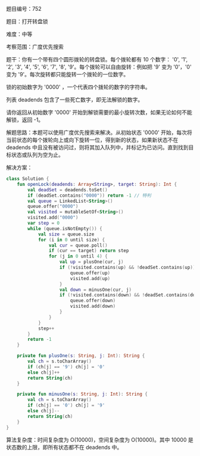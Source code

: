 题目编号：752

题目：打开转盘锁

难度：中等

考察范围：广度优先搜索

题干：你有一个带有四个圆形拨轮的转盘锁。每个拨轮都有 10 个数字： '0', '1', '2', '3', '4', '5', '6', '7', '8', '9'。每个拨轮可以自由旋转：例如把 '9' 变为 '0'，'0' 变为 '9'。每次旋转都只能旋转一个拨轮的一位数字。

锁的初始数字为 '0000' ，一个代表四个拨轮的数字的字符串。

列表 deadends 包含了一些死亡数字，即无法解锁的数字。

请你返回从初始数字 '0000' 开始到解锁需要的最小旋转次数，如果无论如何不能解锁，返回 -1。

解题思路：本题可以使用广度优先搜索来解决。从初始状态 '0000' 开始，每次将当前状态的每个拨轮向上或向下旋转一位，得到新的状态，如果新状态不在 deadends 中且没有被访问过，则将其加入队列中，并标记为已访问。直到找到目标状态或队列为空为止。

解决方案：

```kotlin
class Solution {
    fun openLock(deadends: Array<String>, target: String): Int {
        val deadSet = deadends.toSet()
        if (deadSet.contains("0000")) return -1 // 特判
        val queue = LinkedList<String>()
        queue.offer("0000")
        val visited = mutableSetOf<String>()
        visited.add("0000")
        var step = 0
        while (queue.isNotEmpty()) {
            val size = queue.size
            for (i in 0 until size) {
                val cur = queue.poll()
                if (cur == target) return step
                for (j in 0 until 4) {
                    val up = plusOne(cur, j)
                    if (!visited.contains(up) && !deadSet.contains(up)) {
                        queue.offer(up)
                        visited.add(up)
                    }
                    val down = minusOne(cur, j)
                    if (!visited.contains(down) && !deadSet.contains(down)) {
                        queue.offer(down)
                        visited.add(down)
                    }
                }
            }
            step++
        }
        return -1
    }

    private fun plusOne(s: String, j: Int): String {
        val ch = s.toCharArray()
        if (ch[j] == '9') ch[j] = '0'
        else ch[j]++
        return String(ch)
    }

    private fun minusOne(s: String, j: Int): String {
        val ch = s.toCharArray()
        if (ch[j] == '0') ch[j] = '9'
        else ch[j]--
        return String(ch)
    }
}
```

算法复杂度：时间复杂度为 O(10000)，空间复杂度为 O(10000)。其中 10000 是状态数的上限，即所有状态都不在 deadends 中。